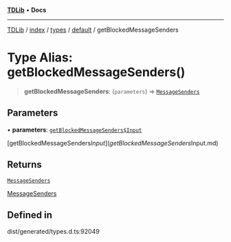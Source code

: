 [**TDLib**](../../../../../../README.md) • **Docs**

***

[TDLib](../../../../../../modules.md) / [index](../../../../../README.md) / [types](../../../README.md) / [default](../README.md) / getBlockedMessageSenders

# Type Alias: getBlockedMessageSenders()

> **getBlockedMessageSenders**: (`parameters`) => [`MessageSenders`](MessageSenders.md)

## Parameters

• **parameters**: [`getBlockedMessageSenders$Input`](getBlockedMessageSenders$Input.md)

[getBlockedMessageSenders$Input](getBlockedMessageSenders$Input.md)

## Returns

[`MessageSenders`](MessageSenders.md)

[MessageSenders](MessageSenders.md)

## Defined in

dist/generated/types.d.ts:92049
